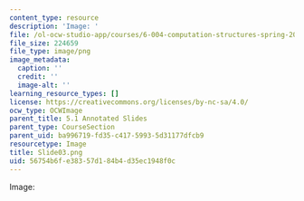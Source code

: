 ```yaml
---
content_type: resource
description: 'Image: '
file: /ol-ocw-studio-app/courses/6-004-computation-structures-spring-2017/56754b6fe38357d184b4d35ec1948f0c_Slide03.png
file_size: 224659
file_type: image/png
image_metadata:
  caption: ''
  credit: ''
  image-alt: ''
learning_resource_types: []
license: https://creativecommons.org/licenses/by-nc-sa/4.0/
ocw_type: OCWImage
parent_title: 5.1 Annotated Slides
parent_type: CourseSection
parent_uid: ba996719-fd35-c417-5993-5d31177dfcb9
resourcetype: Image
title: Slide03.png
uid: 56754b6f-e383-57d1-84b4-d35ec1948f0c
---
```

Image: 
